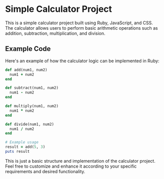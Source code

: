 # Simple Calculator Project

This is a simple calculator project built using Ruby, JavaScript, and CSS. The calculator allows users to perform basic arithmetic operations such as addition, subtraction, multiplication, and division.

## Example Code

Here's an example of how the calculator logic can be implemented in Ruby:

```ruby
def add(num1, num2)
  num1 + num2
end

def subtract(num1, num2)
  num1 - num2
end

def multiply(num1, num2)
  num1 * num2
end

def divide(num1, num2)
  num1 / num2
end

# Example usage
result = add(5, 3)
puts result
```

This is just a basic structure and implementation of the calculator project. Feel free to customize and enhance it according to your specific requirements and desired functionality.
